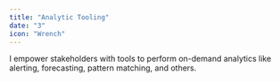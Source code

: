 ```yaml
---
title: "Analytic Tooling"
date: "3"
icon: "Wrench"
---
```


I empower stakeholders with tools to perform on-demand analytics like alerting, forecasting, pattern matching, and others.
